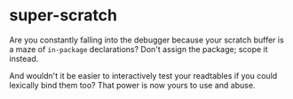 # super-scratch

Are you constantly falling into the debugger because your scratch buffer is a maze of `in-package` declarations? Don't assign the package; scope it instead.

And wouldn't it be easier to interactively test your readtables if you could lexically bind them too? That power is now yours to use and abuse.
